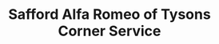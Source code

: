---
title: "Safford Alfa Romeo of Tysons Corner Service"
url: /tysons/safford-alfa-romeo-of-tysons-corner-service/
shop: Autowerkstatt
---